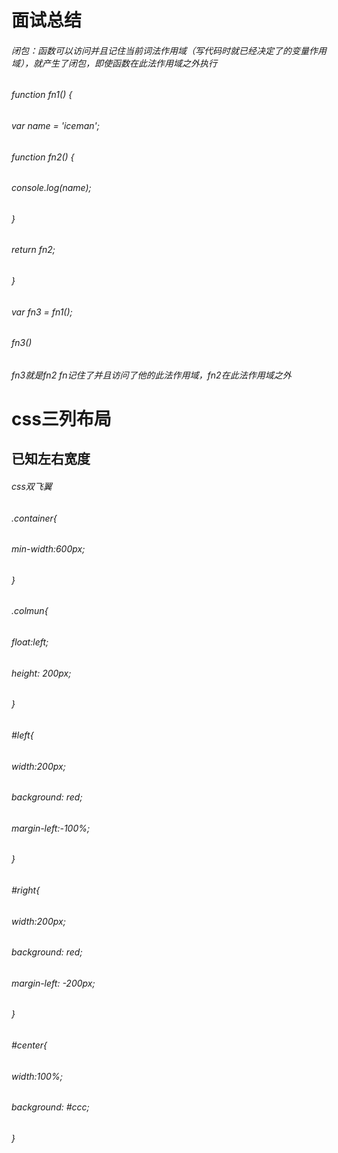 <h1>面试总结</h1>
<h6>闭包：函数可以访问并且记住当前词法作用域（写代码时就已经决定了的变量作用域），就产生了闭包，即使函数在此法作用域之外执行</h6>
<h6>function fn1() {</h6>
	<h6>var name = 'iceman';</h6>
	<h6>function fn2() {</h6>
		<h6>console.log(name);</h6>
	<h6>}</h6>
	<h6>return fn2;</h6>
<h6>}</h6>
<h6>var fn3 = fn1();</h6>
<h6>fn3()</h6>
<h6>fn3就是fn2  fn记住了并且访问了他的此法作用域，fn2在此法作用域之外</h6>

<h1>css三列布局</h1>
<h2>已知左右宽度</h2>
<h6>css双飞翼</h6>
    <h6>.container{</h6>
        <h6>min-width:600px;</h6>
    <h6>}</h6>
    <h6>.colmun{</h6>
        <h6>float:left;</h6>
        <h6>height: 200px;</h6>
    <h6>}</h6>
    <h6>#left{</h6>
        <h6>width:200px;</h6>
        <h6>background: red;</h6>
        <h6>margin-left:-100%;</h6>
    <h6>}</h6>
    <h6>#right{</h6>
        <h6>width:200px;</h6>
        <h6>background: red;</h6>
        <h6>margin-left: -200px;</h6>
    <h6>}</h6>
    <h6>#center{</h6>
        <h6>width:100%;</h6>
        <h6>background: #ccc;</h6>
    <h6>}</h6>
    
 <div class="container">
    <div id="center" class="colmun">
        <div class="aa"></div>
    </div>
    <div id="left" class="colmun"></div>
    <div id="right" class="colmun"></div>
</div>

       
